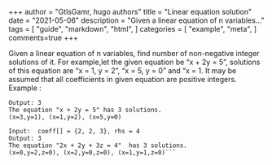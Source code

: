 +++
author = "GtlsGamr, hugo authors"
title = "Linear equation solution"
date = "2021-05-06"
description = "Given a linear equation of n variables..."
tags = [
    "guide",
    "markdown",
    "html",
]
categories = [
    "example",
    "meta",
]
comments=true
+++

Given a linear equation of n variables, find number of non-negative integer solutions of it. For example,let the given equation be “x + 2y = 5”, solutions of this equation are “x = 1, y = 2”, “x = 5, y = 0” and “x = 1. It may be assumed that all coefficients in given equation are positive integers.
Example : 
```Input:  coeff[] = {1, 2}, rhs = 5
Output: 3
The equation "x + 2y = 5" has 3 solutions.
(x=3,y=1), (x=1,y=2), (x=5,y=0)

Input:  coeff[] = {2, 2, 3}, rhs = 4
Output: 3
The equation "2x + 2y + 3z = 4"  has 3 solutions.
(x=0,y=2,z=0), (x=2,y=0,z=0), (x=1,y=1,z=0)```
